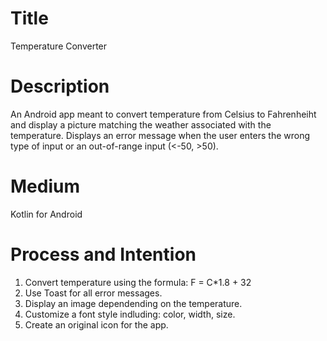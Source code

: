 # Title
Temperature Converter

# Description
An Android app meant to convert temperature from Celsius to Fahrenheiht and display a picture matching the weather associated with the temperature. Displays an error message when the user enters the wrong type of input or an out-of-range input (<-50, >50).

# Medium
Kotlin for Android

# Process and Intention

1. Convert temperature using the formula: F = C*1.8 + 32
2. Use Toast for all error messages.
3. Display an image dependending on the temperature.
4. Customize a font style indluding: color, width, size. 
5. Create an original icon for the app.
